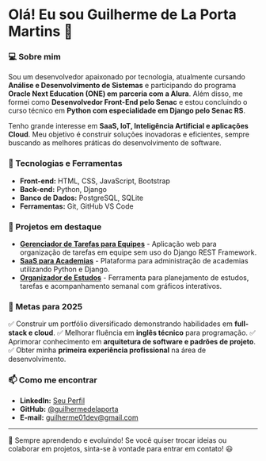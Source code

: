 # Olá! Eu sou Guilherme de La Porta Martins 👋

### 💻 Sobre mim
Sou um desenvolvedor apaixonado por tecnologia, atualmente cursando **Análise e Desenvolvimento de Sistemas** e participando do programa **Oracle Next Education (ONE) em parceria com a Alura**. Além disso, me formei como **Desenvolvedor Front-End pelo Senac** e estou concluindo o curso técnico em **Python com especialidade em Django pelo Senac RS**.

Tenho grande interesse em **SaaS, IoT, Inteligência Artificial e aplicações Cloud**. Meu objetivo é construir soluções inovadoras e eficientes, sempre buscando as melhores práticas do desenvolvimento de software.

### 🚀 Tecnologias e Ferramentas
- **Front-end:** HTML, CSS, JavaScript, Bootstrap
- **Back-end:** Python, Django
- **Banco de Dados:** PostgreSQL, SQLite
- **Ferramentas:** Git, GitHub VS Code

### 📌 Projetos em destaque
- **[Gerenciador de Tarefas para Equipes](#)** - Aplicação web para organização de tarefas em equipe sem uso do Django REST Framework.
- **[SaaS para Academias](#)** - Plataforma para administração de academias utilizando Python e Django.
- **[Organizador de Estudos](#)** - Ferramenta para planejamento de estudos, tarefas e acompanhamento semanal com gráficos interativos.

### 🎯 Metas para 2025
✅ Construir um portfólio diversificado demonstrando habilidades em **full-stack e cloud**.
✅ Melhorar fluência em **inglês técnico** para programação.
✅ Aprimorar conhecimento em **arquitetura de software e padrões de projeto**.
✅ Obter minha **primeira experiência profissional** na área de desenvolvimento.

### 📫 Como me encontrar
- **LinkedIn:** [Seu Perfil](#)
- **GitHub:** [@guilhermedelaporta](#)
- **E-mail:** guilherme01dev@gmail.com 

---
🚀 Sempre aprendendo e evoluindo! Se você quiser trocar ideias ou colaborar em projetos, sinta-se à vontade para entrar em contato! 😃
